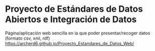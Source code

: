 # Proyecto de Estándares de Datos Abiertos e Integración de Datos

Página/aplicación web sencilla en la que poder presentar/recoger datos (formato csv, xml, rdf)
https://archerd6.github.io/Proyecto_Estandares_de_Datos_Web/
